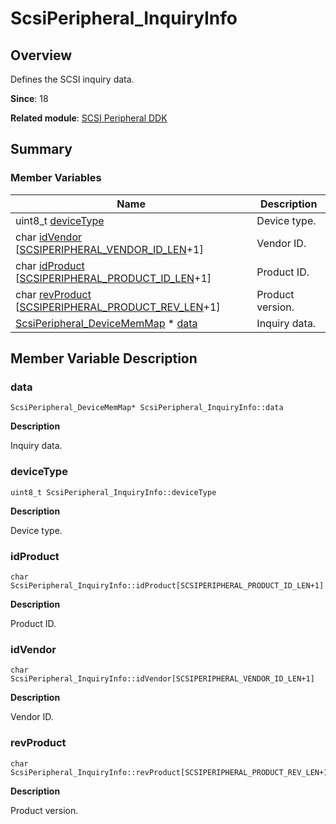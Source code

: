 # ScsiPeripheral_InquiryInfo


## Overview

Defines the SCSI inquiry data.

**Since**: 18

**Related module**: [SCSI Peripheral DDK](_s_c_s_i.md)


## Summary


### Member Variables

| Name| Description| 
| -------- | -------- |
| uint8_t [deviceType](#devicetype) | Device type.| 
| char [idVendor](#idvendor) [[SCSIPERIPHERAL_VENDOR_ID_LEN](_s_c_s_i.md#scsiperipheral_vendor_id_len)+1] | Vendor ID.| 
| char [idProduct](#idproduct) [[SCSIPERIPHERAL_PRODUCT_ID_LEN](_s_c_s_i.md#scsiperipheral_product_id_len)+1] | Product ID.| 
| char [revProduct](#revproduct) [[SCSIPERIPHERAL_PRODUCT_REV_LEN](_s_c_s_i.md#scsiperipheral_product_rev_len)+1] | Product version.| 
| [ScsiPeripheral_DeviceMemMap](_scsi_peripheral___device_mem_map.md) \* [data](#data) | Inquiry data.| 


## Member Variable Description


### data

```
ScsiPeripheral_DeviceMemMap* ScsiPeripheral_InquiryInfo::data
```

**Description**

Inquiry data.


### deviceType

```
uint8_t ScsiPeripheral_InquiryInfo::deviceType
```

**Description**

Device type.


### idProduct

```
char ScsiPeripheral_InquiryInfo::idProduct[SCSIPERIPHERAL_PRODUCT_ID_LEN+1]
```

**Description**

Product ID.


### idVendor

```
char ScsiPeripheral_InquiryInfo::idVendor[SCSIPERIPHERAL_VENDOR_ID_LEN+1]
```

**Description**

Vendor ID.


### revProduct

```
char ScsiPeripheral_InquiryInfo::revProduct[SCSIPERIPHERAL_PRODUCT_REV_LEN+1]
```

**Description**

Product version.
